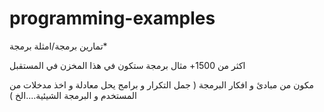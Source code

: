 # programming-examples
تمارين برمجة/امثلة برمجة*




اكثر من 1500+ مثال برمجة ستكون في هذا المخزن في المستقبل
 
 
 مكون من مبادئ و افكار البرمجة (  جمل التكرار و برامج يحل معادلة و اخذ مدخلات من المستخدم و البرمجة الشيئية....الخ )


